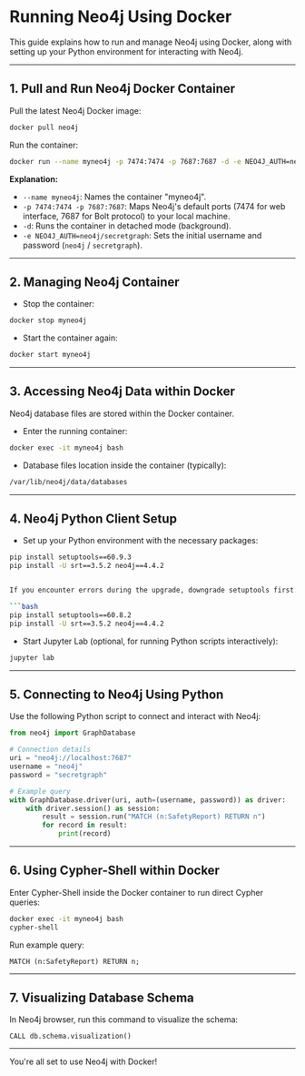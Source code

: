 # Running Neo4j Using Docker

This guide explains how to run and manage Neo4j using Docker, along with setting up your Python environment for interacting with Neo4j.

---

## 1. Pull and Run Neo4j Docker Container

Pull the latest Neo4j Docker image:

```bash
docker pull neo4j
```

Run the container:

```bash
docker run --name myneo4j -p 7474:7474 -p 7687:7687 -d -e NEO4J_AUTH=neo4j/secretgraph neo4j:latest
```

**Explanation:**

- `--name myneo4j`: Names the container "myneo4j".
- `-p 7474:7474 -p 7687:7687`: Maps Neo4j's default ports (7474 for web interface, 7687 for Bolt protocol) to your local machine.
- `-d`: Runs the container in detached mode (background).
- `-e NEO4J_AUTH=neo4j/secretgraph`: Sets the initial username and password (`neo4j` / `secretgraph`).

---

## 2. Managing Neo4j Container

- Stop the container:

```bash
docker stop myneo4j
```

- Start the container again:

```bash
docker start myneo4j
```

---

## 3. Accessing Neo4j Data within Docker

Neo4j database files are stored within the Docker container.

- Enter the running container:

```bash
docker exec -it myneo4j bash
```

- Database files location inside the container (typically):

```bash
/var/lib/neo4j/data/databases
```

---

## 4. Neo4j Python Client Setup

- Set up your Python environment with the necessary packages:

```bash
pip install setuptools==60.9.3
pip install -U srt==3.5.2 neo4j==4.4.2


If you encounter errors during the upgrade, downgrade setuptools first:

```bash
pip install setuptools==60.8.2
pip install -U srt==3.5.2 neo4j==4.4.2
```

- Start Jupyter Lab (optional, for running Python scripts interactively):

```bash
jupyter lab
```

---

## 5. Connecting to Neo4j Using Python

Use the following Python script to connect and interact with Neo4j:

```python
from neo4j import GraphDatabase

# Connection details
uri = "neo4j://localhost:7687"
username = "neo4j"
password = "secretgraph"

# Example query
with GraphDatabase.driver(uri, auth=(username, password)) as driver:
    with driver.session() as session:
        result = session.run("MATCH (n:SafetyReport) RETURN n")
        for record in result:
            print(record)
```

---

## 6. Using Cypher-Shell within Docker

Enter Cypher-Shell inside the Docker container to run direct Cypher queries:

```bash
docker exec -it myneo4j bash
cypher-shell
```

Run example query:

```cypher
MATCH (n:SafetyReport) RETURN n;
```

---

## 7. Visualizing Database Schema

In Neo4j browser, run this command to visualize the schema:

```cypher
CALL db.schema.visualization()
```

---

You're all set to use Neo4j with Docker!
